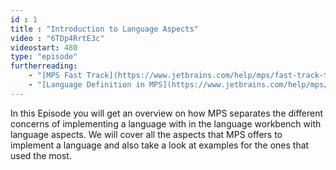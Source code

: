 ```yaml
---
id : 1
title : "Introduction to Language Aspects"
video : "6TDp4RrtE3c"
videostart: 480
type: "episode"
furtherreading:
    - "[MPS Fast Track](https://www.jetbrains.com/help/mps/fast-track-to-mps.html)"
    - "[Language Definition in MPS](https://www.jetbrains.com/help/mps/language-definition.html)"
---
```


In this Episode you will get an overview on how MPS separates the different concerns of implementing a language with in the language workbench with language aspects. We will cover all the aspects that MPS offers to implement a language and also take a look at examples for the ones that used the most. 
